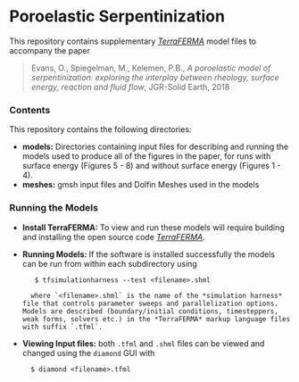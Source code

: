 # Poroelastic Serpentinization #

This repository contains supplementary [*TerraFERMA*](http://terraferma.github.io) model files to accompany the paper 

>Evans, O., Spiegelman, M., Kelemen, P.B., 
*A poroelastic model of serpentinization: exploring the interplay between rheology, surface energy, reaction and fluid flow*, JGR-Solid Earth, 2018

### Contents ###
This repository contains the following directories:

* **models:** Directories containing input files for describing and running the models used to produce all of the figures in the paper, for runs with surface energy (Figures 5 - 8) and without surface energy (Figures 1 - 4).
* **meshes:** gmsh input files and Dolfin Meshes used in the models

### Running the Models ###

* **Install TerraFERMA:** To view and run these models will require building and installing the open source code [*TerraFERMA*](http://terraferma.github.io). 

* **Running Models:** If the software is installed successfully the models can be run from within each subdirectory using

  	 ```
		$ tfsimulationharness --test <filename>.shml
	 ```

		where `<filename>.shml` is the name of the *simulation harness* file that controls parameter sweeps and parallelization options. Models are described (boundary/initial conditions, timesteppers, weak forms, solvers etc.) in the *TerraFERMA* markup language files with suffix `.tfml`.

* **Viewing Input files:**  both `.tfml` and `.shml` files can be viewed and changed using the `diamond` GUI with

  ```
	$ diamond <filename>.tfml
  ```

